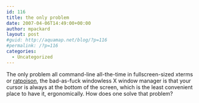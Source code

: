 ```yaml
---
id: 116
title: the only problem
date: 2007-04-06T14:49:00+00:00
author: mpackard
layout: post
#guid: http://aquamap.net/blog/?p=116
#permalink: /?p=116
categories:
  - Uncategorized
---
```

The only problem all command-line all-the-time in fullscreen-sized xterms or [ratpoison](http://ratpoison.sourceforge.net/), the bad-as-fuck windowless X window manager is that your cursor is always at the bottom of the screen, which is the least convenient place to have it, ergonomically. How does one solve that problem?
